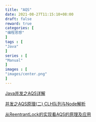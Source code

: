 ```yaml
---
title: "AQS"
date: 2021-08-27T11:15:10+08:00
draft: false
reward: true
categories: [
"编程思想"
]
tags : [
"Java"
]
series : [
"Manual"
]
images : [
"images/center.png"
]
---
```


[comment]: <> (# AQS)

[Java并发之AQS详解](https://www.cnblogs.com/waterystone/p/4920797.html#!comments)

[并发之AQS原理(二) CLH队列与Node解析](https://www.cnblogs.com/yanlong300/p/10953185.html)

[从ReentrantLock的实现看AQS的原理及应用](https://tech.meituan.com/2019/12/05/aqs-theory-and-apply.html)
